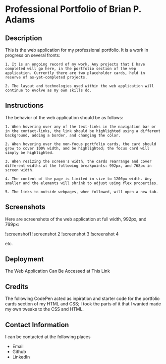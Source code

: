 # Professional Portfolio of Brian P. Adams

## Description

This is the web application for my professional portfolio. It is a work in progress on several fronts:
    
    1. It is an ongoing record of my work. Any projects that I have completed will go here, in the portfolio section of the wep application. Currently there are two placeholder cards, held in reserve of as-yet-completed projects.
    
    2. The layout and technologies used within the web application will continue to evolve as my own skills do.

## Instructions

The behavior of the web application should be as follows:

    1. When hovering over any of the text-links in the navigation bar or in the contact-links, the link should be highlighted using a different background, adding a border, and changing the color.

    2. When hovering over the non-focus portfolio cards, the card should grow to cover 100% width, and be highlighted; the focus card will simply be highlighted.

    3. When resizing the screen's width, the cards rearrange and cover different widths at the following breakpoints: 992px, and 768px in screen width.

    4. The content of the page is limited in size to 1200px width. Any smaller and the elements will shrink to adjust using flex properties.

    5. The links to outside webpages, when followed, will open a new tab.

## Screenshots

Here are screenshots of the web application at full width, 992px, and 769px:

!screenshot1
!screenshot 2
!screenshot 3
!screenshot 4

etc.

## Deployment

The Web Application Can Be Accessed at This Link

## Credits

The following CodePen acted as inpiration and starter code for the portfolio cards section of my HTML and CSS; I took the parts of it that I wanted made my own tweaks to the CSS and HTML.

## Contact Information

I can be contacted at the following places

* Email
* Github
* LinkedIn